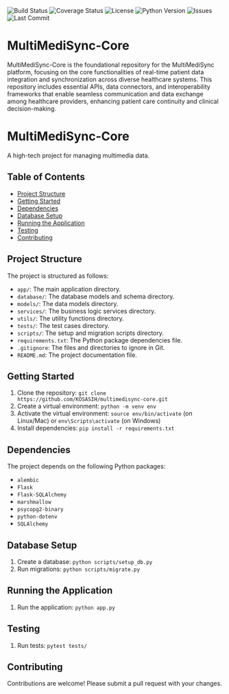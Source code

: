 ![Build Status](https://img.shields.io/badge/build-passing-brightgreen)
![Coverage Status](https://img.shields.io/codecov/c/github/KOSASIH/MultiMediSync-Core)
![License](https://img.shields.io/badge/license-MIT-blue.svg)
![Python Version](https://img.shields.io/badge/python-3.8%2B-blue.svg)
![Issues](https://img.shields.io/github/issues/KOSASIH/MultiMediSync-Core)
![Last Commit](https://img.shields.io/github/last-commit/KOSASIH/MultiMediSync-Core)

# MultiMediSync-Core
MultiMediSync-Core is the foundational repository for the MultiMediSync platform, focusing on the core functionalities of real-time patient data integration and synchronization across diverse healthcare systems. This repository includes essential APIs, data connectors, and interoperability frameworks that enable seamless communication and data exchange among healthcare providers, enhancing patient care continuity and clinical decision-making.

# MultiMediSync-Core

A high-tech project for managing multimedia data.

## Table of Contents

* [Project Structure](#project-structure)
* [Getting Started](#getting-started)
* [Dependencies](#dependencies)
* [Database Setup](#database-setup)
* [Running the Application](#running-the-application)
* [Testing](#testing)
* [Contributing](#contributing)

## Project Structure

The project is structured as follows:

* `app/`: The main application directory.
* `database/`: The database models and schema directory.
* `models/`: The data models directory.
* `services/`: The business logic services directory.
* `utils/`: The utility functions directory.
* `tests/`: The test cases directory.
* `scripts/`: The setup and migration scripts directory.
* `requirements.txt`: The Python package dependencies file.
* `.gitignore`: The files and directories to ignore in Git.
* `README.md`: The project documentation file.

## Getting Started

1. Clone the repository: `git clone https://github.com/KOSASIH/multimedisync-core.git`
2. Create a virtual environment: `python -m venv env`
3. Activate the virtual environment: `source env/bin/activate` (on Linux/Mac) or `env\Scripts\activate` (on Windows)
4. Install dependencies: `pip install -r requirements.txt`

## Dependencies

The project depends on the following Python packages:

* `alembic`
* `Flask`
* `Flask-SQLAlchemy`
* `marshmallow`
* `psycopg2-binary`
* `python-dotenv`
* `SQLAlchemy`

## Database Setup

1. Create a database: `python scripts/setup_db.py`
2. Run migrations: `python scripts/migrate.py`

## Running the Application

1. Run the application: `python app.py`

## Testing

1. Run tests: `pytest tests/`

## Contributing

Contributions are welcome! Please submit a pull request with your changes.
